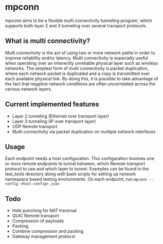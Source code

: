 # mpconn
mpconn aims to be a flexible multi connectivity tunneling program, which supports both layer 2 and 3 tunneling over several transport protocols.

## What is multi connectivity?
Multi connectivity is the act of using two or more network paths in order to improve reliability and/or latency. Multi connectivity is especially useful when operating over an inherently unreliable physical layer such as wireless networks.
The simplest form of multi connectivity is packet duplication, where each network packet is duplicated and a copy is transmitted over each available physical link. By doing this, it is possible to take advantage of the fact that negative network conditions are often uncorrelated across the various network layers.


## Current implemented features
* Layer 2 tunneling (Ethernet over transport layer)
* Layer 3 tunneling (IP over transport layer)
* UDP Remote transport
* Multi connectivity via packet duplication on multiple network interfaces

## Usage
Each endpoint needs a host configuration. This configuration involves one or more remote endpoints to tunnel between, which Remote transport protocol to use and which layer to tunnel. Examples can be found in the test_tools directory along with bash scrpts for setting up network namespace based testing environments.
On each endpoint, run `mpconn --config <host-config>.json`

## Todo
* Hole punching for NAT traversal
* QUIC Remote transport
* Compression of payloads
* Packing
* Combine compression and packing
* Gateway management protocol
